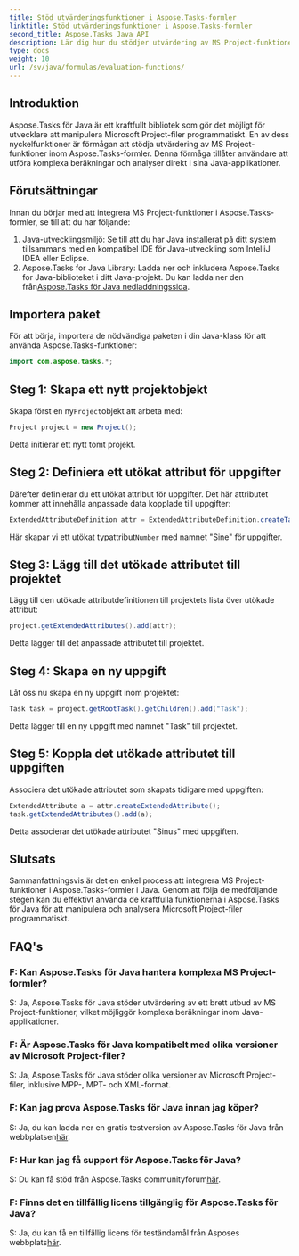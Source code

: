 ```yaml
---
title: Stöd utvärderingsfunktioner i Aspose.Tasks-formler
linktitle: Stöd utvärderingsfunktioner i Aspose.Tasks-formler
second_title: Aspose.Tasks Java API
description: Lär dig hur du stödjer utvärdering av MS Project-funktioner i Aspose.Tasks-formler med Java. Öka din produktivitet med Aspose.Tasks.
type: docs
weight: 10
url: /sv/java/formulas/evaluation-functions/
---
```


## Introduktion
Aspose.Tasks för Java är ett kraftfullt bibliotek som gör det möjligt för utvecklare att manipulera Microsoft Project-filer programmatiskt. En av dess nyckelfunktioner är förmågan att stödja utvärdering av MS Project-funktioner inom Aspose.Tasks-formler. Denna förmåga tillåter användare att utföra komplexa beräkningar och analyser direkt i sina Java-applikationer.
## Förutsättningar
Innan du börjar med att integrera MS Project-funktioner i Aspose.Tasks-formler, se till att du har följande:
1. Java-utvecklingsmiljö: Se till att du har Java installerat på ditt system tillsammans med en kompatibel IDE för Java-utveckling som IntelliJ IDEA eller Eclipse.
2.  Aspose.Tasks for Java Library: Ladda ner och inkludera Aspose.Tasks for Java-biblioteket i ditt Java-projekt. Du kan ladda ner den från[Aspose.Tasks för Java nedladdningssida](https://releases.aspose.com/tasks/java/).
## Importera paket
För att börja, importera de nödvändiga paketen i din Java-klass för att använda Aspose.Tasks-funktioner:
```java
import com.aspose.tasks.*;
```

## Steg 1: Skapa ett nytt projektobjekt
 Skapa först en ny`Project`objekt att arbeta med:
```java
Project project = new Project();
```
Detta initierar ett nytt tomt projekt.
## Steg 2: Definiera ett utökat attribut för uppgifter
Därefter definierar du ett utökat attribut för uppgifter. Det här attributet kommer att innehålla anpassade data kopplade till uppgifter:
```java
ExtendedAttributeDefinition attr = ExtendedAttributeDefinition.createTaskDefinition(CustomFieldType.Number, ExtendedAttributeTask.Number1, "Sine");
```
 Här skapar vi ett utökat typattribut`Number` med namnet "Sine" för uppgifter.
## Steg 3: Lägg till det utökade attributet till projektet
Lägg till den utökade attributdefinitionen till projektets lista över utökade attribut:
```java
project.getExtendedAttributes().add(attr);
```
Detta lägger till det anpassade attributet till projektet.
## Steg 4: Skapa en ny uppgift
Låt oss nu skapa en ny uppgift inom projektet:
```java
Task task = project.getRootTask().getChildren().add("Task");
```
Detta lägger till en ny uppgift med namnet "Task" till projektet.
## Steg 5: Koppla det utökade attributet till uppgiften
Associera det utökade attributet som skapats tidigare med uppgiften:
```java
ExtendedAttribute a = attr.createExtendedAttribute();
task.getExtendedAttributes().add(a);
```
Detta associerar det utökade attributet "Sinus" med uppgiften.

## Slutsats
Sammanfattningsvis är det en enkel process att integrera MS Project-funktioner i Aspose.Tasks-formler i Java. Genom att följa de medföljande stegen kan du effektivt använda de kraftfulla funktionerna i Aspose.Tasks för Java för att manipulera och analysera Microsoft Project-filer programmatiskt.
## FAQ's
### F: Kan Aspose.Tasks för Java hantera komplexa MS Project-formler?
S: Ja, Aspose.Tasks för Java stöder utvärdering av ett brett utbud av MS Project-funktioner, vilket möjliggör komplexa beräkningar inom Java-applikationer.
### F: Är Aspose.Tasks för Java kompatibelt med olika versioner av Microsoft Project-filer?
S: Ja, Aspose.Tasks för Java stöder olika versioner av Microsoft Project-filer, inklusive MPP-, MPT- och XML-format.
### F: Kan jag prova Aspose.Tasks för Java innan jag köper?
 S: Ja, du kan ladda ner en gratis testversion av Aspose.Tasks för Java från webbplatsen[här](https://purchase.aspose.com/buy).
### F: Hur kan jag få support för Aspose.Tasks för Java?
S: Du kan få stöd från Aspose.Tasks communityforum[här](https://forum.aspose.com/c/tasks/15).
### F: Finns det en tillfällig licens tillgänglig för Aspose.Tasks för Java?
 S: Ja, du kan få en tillfällig licens för teständamål från Asposes webbplats[här](https://purchase.aspose.com/temporary-license/).
